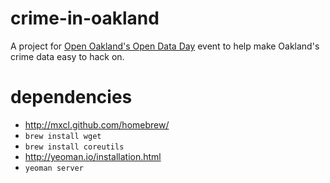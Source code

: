 crime-in-oakland
================

A project for <a href="http://openoakland.github.com/open-data-day-2013/">Open Oakland's Open Data Day</a> event to help make Oakland's crime data easy to hack on.

dependencies
============

* http://mxcl.github.com/homebrew/
* `brew install wget`
* `brew install coreutils`
* http://yeoman.io/installation.html 
* `yeoman server`
